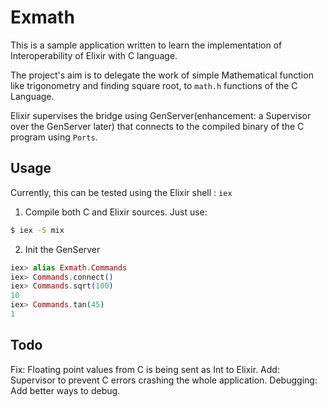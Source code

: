 # Exmath

This is a sample application written to learn the implementation of Interoperability of Elixir with C language.

The project's aim is to delegate the work of simple Mathematical function like trigonometry and finding square root, to `math.h` functions of the C Language.

Elixir supervises the bridge using GenServer(enhancement: a Supervisor over the GenServer later) that connects to the compiled binary of the C program using `Ports`.


## Usage
Currently, this can be tested using the Elixir shell : `iex`

1. Compile both C and Elixir sources. Just use:
```bash
$ iex -S mix
```

2. Init the GenServer
```elixir
iex> alias Exmath.Commands
iex> Commands.connect()
iex> Commands.sqrt(100)
10
iex> Commands.tan(45)
1
```

## Todo
Fix: Floating point values from C is being sent as Int to Elixir.
Add: Supervisor to prevent C errors crashing the whole application.
Debugging: Add better ways to debug.
